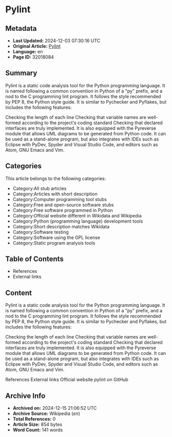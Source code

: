 # Pylint

## Metadata
- **Last Updated:** 2024-12-03 07:30:16 UTC
- **Original Article:** [Pylint](https://en.wikipedia.org/wiki/Pylint)
- **Language:** en
- **Page ID:** 32018084

## Summary
Pylint is a static code analysis tool for the Python programming language. It is named following a common convention in Python of a "py" prefix, and a nod to the C programming lint program. It follows the style recommended by PEP 8, the Python style guide. It is similar to Pychecker and Pyflakes, but includes the following features:

Checking the length of each line
Checking that variable names are well-formed according to the project's coding standard
Checking that declared interfaces are truly implemented.
It is also equipped with the Pyreverse module that allows UML diagrams to be generated from Python code.
It can be used as a stand-alone program, but also integrates with IDEs such as Eclipse with PyDev, Spyder and Visual Studio Code, and editors such as Atom, GNU Emacs and Vim.

## Categories
This article belongs to the following categories:

- Category:All stub articles
- Category:Articles with short description
- Category:Computer programming tool stubs
- Category:Free and open-source software stubs
- Category:Free software programmed in Python
- Category:Official website different in Wikidata and Wikipedia
- Category:Python (programming language) development tools
- Category:Short description matches Wikidata
- Category:Software testing
- Category:Software using the GPL license
- Category:Static program analysis tools

## Table of Contents

- References
- External links

## Content

Pylint is a static code analysis tool for the Python programming language. It is named following a common convention in Python of a "py" prefix, and a nod to the C programming lint program. It follows the style recommended by PEP 8, the Python style guide. It is similar to Pychecker and Pyflakes, but includes the following features:

Checking the length of each line
Checking that variable names are well-formed according to the project's coding standard
Checking that declared interfaces are truly implemented.
It is also equipped with the Pyreverse module that allows UML diagrams to be generated from Python code.
It can be used as a stand-alone program, but also integrates with IDEs such as Eclipse with PyDev, Spyder and Visual Studio Code, and editors such as Atom, GNU Emacs and Vim.

References
External links
Official website
pylint on GitHub

## Archive Info
- **Archived on:** 2024-12-15 21:06:52 UTC
- **Archive Source:** Wikipedia (_en_)
- **Total References:** 0
- **Article Size:** 854 bytes
- **Word Count:** 141 words
